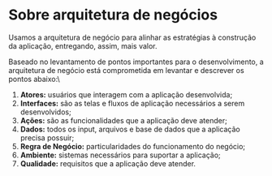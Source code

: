 # Sobre arquitetura de negócios

Usamos a arquitetura de negócio para alinhar as estratégias à construção da aplicação, entregando, assim, mais valor.

Baseado no levantamento de pontos importantes para o desenvolvimento, a arquitetura de negócio está comprometida em levantar e descrever os pontos abaixo:\


1. **Atores:** usuários que interagem com a aplicação desenvolvida;
2. **Interfaces:** são as telas e fluxos de aplicação necessários a serem desenvolvidos;
3. **Ações:** são as funcionalidades que a aplicação deve atender;
4. **Dados:** todos os input, arquivos e base de dados que a aplicação precisa possuir;
5. **Regra de Negócio:** particularidades do funcionamento do negócio;
6. **Ambiente:** sistemas necessários para suportar a aplicação;
7. **Qualidade:** requisitos que a aplicação deve atender.
